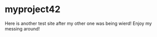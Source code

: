 myproject42
===========
Here is another test site after my other one was being wierd! Enjoy my messing around!
